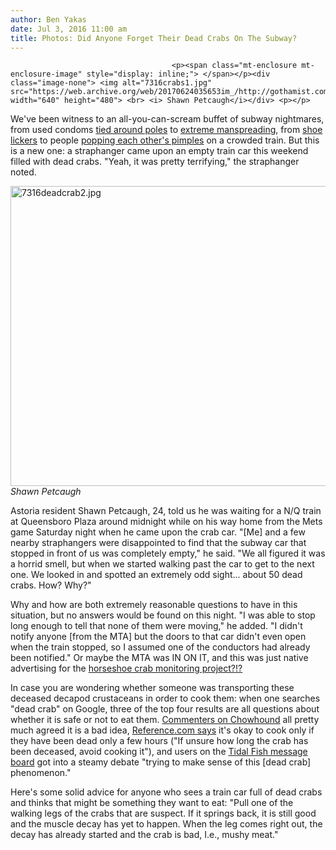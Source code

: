 ```yaml
---
author: Ben Yakas
date: Jul 3, 2016 11:00 am
title: Photos: Did Anyone Forget Their Dead Crabs On The Subway?
---
```


	
										<p><span class="mt-enclosure mt-enclosure-image" style="display: inline;"> </span></p><div class="image-none"> <img alt="7316crabs1.jpg" src="https://web.archive.org/web/20170624035653im_/http://gothamist.com/attachments/byakas/7316crabs1.jpg" width="640" height="480"> <br> <i> Shawn Petcaugh</i></div> <p></p>

<p>We&apos;ve been witness to an all-you-can-scream buffet of subway nightmares, from used condoms <a href="https://web.archive.org/web/20170624035653/http://gothamist.com/2014/10/14/used_condom_f_subway.php">tied around poles</a> to <a href="https://web.archive.org/web/20170624035653/http://gothamist.com/2015/11/06/epic_brospread_bro.php">extreme manspreading</a>, from <a href="https://web.archive.org/web/20170624035653/http://gothamist.com/2011/05/15/video_man_licks_shoe_on_subway.php">shoe lickers</a> to people <a href="https://web.archive.org/web/20170624035653/http://gothamist.com/2014/02/20/photo_popping_zits_subway.php">popping each other&apos;s pimples</a> on a crowded train. But this is a new one: a straphanger came upon an empty train car this weekend filled with dead crabs. &quot;Yeah, it was pretty terrifying,&quot; the straphanger noted.</p>

<p><span class="mt-enclosure mt-enclosure-image" style="display: inline;"> </span></p><div class="image-none"> <img alt="7316deadcrab2.jpg" src="https://web.archive.org/web/20170624035653im_/http://gothamist.com/attachments/byakas/7316deadcrab2.jpg" width="640" height="480"> <br> <i> Shawn Petcaugh</i></div> <p></p>

<p>Astoria resident Shawn Petcaugh, 24, told us he was waiting for a N/Q train at Queensboro Plaza around midnight while on his way home from the Mets game Saturday night when he came upon the crab car. &quot;[Me] and a few nearby straphangers were disappointed to find that the subway car that stopped in front of us was completely empty,&quot; he said. &quot;We all figured it was a horrid smell, but when we started walking past the car to get to the next one. We looked in and spotted an extremely odd sight...  about 50 dead crabs. How? Why?&quot;</p>

<p>Why and how are both extremely reasonable questions to have in this situation, but no answers would be found on this night. &quot;I was able to stop long enough to tell that none of them were moving,&quot; he added. &quot;I didn&apos;t notify anyone [from the MTA] but the doors to that car didn&apos;t even open when the train stopped, so I assumed one of the conductors had already been notified.&quot; Or maybe the MTA was IN ON IT, and this was just native advertising for the <a href="https://web.archive.org/web/20170624035653/http://gothamist.com/2016/07/02/brooklyn_crabs_ihtm.php#photo-1">horseshoe crab monitoring project?!?</a></p>

<p>In case you are wondering whether someone was transporting these deceased decapod crustaceans in order to cook them: when one searches &quot;dead crab&quot; on Google, three of the top four results are all questions about whether it is safe or not to eat them. <a href="https://web.archive.org/web/20170624035653/http://www.chowhound.com/post/dead-crab-eat-665651">Commenters on Chowhound</a> all pretty much agreed it is a bad idea, <a href="https://web.archive.org/web/20170624035653/https://www.reference.com/food/can-cook-dead-crabs-84696fbc716be489">Reference.com says</a> it&apos;s okay to cook only if they have been dead only a few hours (&quot;If unsure how long the crab has been deceased, avoid cooking it&quot;), and users on the <a href="https://web.archive.org/web/20170624035653/http://www.tidalfish.com/forums/showthread.php/322610-How-long-are-refrigerated-Dead-Crabs-good-for">Tidal Fish message board</a> got into a steamy debate &quot;trying to make sense of this [dead crab] phenomenon.&quot;</p>

<p>Here&apos;s some solid advice for anyone who sees a train car full of dead crabs and thinks that might be something they want to eat: &quot;Pull one of the walking legs of the crabs that are suspect. If it springs back, it is still good and the muscle decay has yet to happen. When the leg comes right out, the decay has already started and the crab is bad, I.e., mushy meat.&quot;</p>					
										
									
				